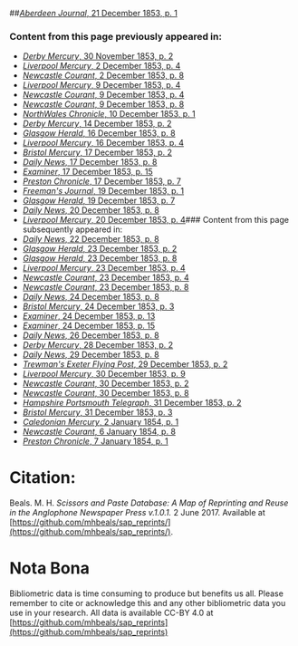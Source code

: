 ##[*Aberdeen Journal*, 21 December 1853, p. 1](https://mhbeals.github.io/sap_html/Aberdeen-Journal/Aberdeen-Journal-21-December-1853-p-1)

### Content from this page previously appeared in:
+ [*Derby Mercury*, 30 November 1853, p. 2](https://mhbeals.github.io/sap_html/Derby-Mercury/Derby-Mercury-30-November-1853-p-2)
+ [*Liverpool Mercury*, 2 December 1853, p. 4](https://mhbeals.github.io/sap_html/Liverpool-Mercury/Liverpool-Mercury-2-December-1853-p-4)
+ [*Newcastle Courant*, 2 December 1853, p. 8](https://mhbeals.github.io/sap_html/Newcastle-Courant/Newcastle-Courant-2-December-1853-p-8)
+ [*Liverpool Mercury*, 9 December 1853, p. 4](https://mhbeals.github.io/sap_html/Liverpool-Mercury/Liverpool-Mercury-9-December-1853-p-4)
+ [*Newcastle Courant*, 9 December 1853, p. 4](https://mhbeals.github.io/sap_html/Newcastle-Courant/Newcastle-Courant-9-December-1853-p-4)
+ [*Newcastle Courant*, 9 December 1853, p. 8](https://mhbeals.github.io/sap_html/Newcastle-Courant/Newcastle-Courant-9-December-1853-p-8)
+ [*NorthWales Chronicle*, 10 December 1853, p. 1](https://mhbeals.github.io/sap_html/NorthWales-Chronicle/NorthWales-Chronicle-10-December-1853-p-1)
+ [*Derby Mercury*, 14 December 1853, p. 2](https://mhbeals.github.io/sap_html/Derby-Mercury/Derby-Mercury-14-December-1853-p-2)
+ [*Glasgow Herald*, 16 December 1853, p. 8](https://mhbeals.github.io/sap_html/Glasgow-Herald/Glasgow-Herald-16-December-1853-p-8)
+ [*Liverpool Mercury*, 16 December 1853, p. 4](https://mhbeals.github.io/sap_html/Liverpool-Mercury/Liverpool-Mercury-16-December-1853-p-4)
+ [*Bristol Mercury*, 17 December 1853, p. 2](https://mhbeals.github.io/sap_html/Bristol-Mercury/Bristol-Mercury-17-December-1853-p-2)
+ [*Daily News*, 17 December 1853, p. 8](https://mhbeals.github.io/sap_html/Daily-News/Daily-News-17-December-1853-p-8)
+ [*Examiner*, 17 December 1853, p. 15](https://mhbeals.github.io/sap_html/Examiner/Examiner-17-December-1853-p-15)
+ [*Preston Chronicle*, 17 December 1853, p. 7](https://mhbeals.github.io/sap_html/Preston-Chronicle/Preston-Chronicle-17-December-1853-p-7)
+ [*Freeman's Journal*, 19 December 1853, p. 1](https://mhbeals.github.io/sap_html/Freeman's-Journal/Freeman's-Journal-19-December-1853-p-1)
+ [*Glasgow Herald*, 19 December 1853, p. 7](https://mhbeals.github.io/sap_html/Glasgow-Herald/Glasgow-Herald-19-December-1853-p-7)
+ [*Daily News*, 20 December 1853, p. 8](https://mhbeals.github.io/sap_html/Daily-News/Daily-News-20-December-1853-p-8)
+ [*Liverpool Mercury*, 20 December 1853, p. 4](https://mhbeals.github.io/sap_html/Liverpool-Mercury/Liverpool-Mercury-20-December-1853-p-4)### Content from this page subsequently appeared in:
+ [*Daily News*, 22 December 1853, p. 8](https://mhbeals.github.io/sap_html/Daily-News/Daily-News-22-December-1853-p-8)
+ [*Glasgow Herald*, 23 December 1853, p. 2](https://mhbeals.github.io/sap_html/Glasgow-Herald/Glasgow-Herald-23-December-1853-p-2)
+ [*Glasgow Herald*, 23 December 1853, p. 8](https://mhbeals.github.io/sap_html/Glasgow-Herald/Glasgow-Herald-23-December-1853-p-8)
+ [*Liverpool Mercury*, 23 December 1853, p. 4](https://mhbeals.github.io/sap_html/Liverpool-Mercury/Liverpool-Mercury-23-December-1853-p-4)
+ [*Newcastle Courant*, 23 December 1853, p. 4](https://mhbeals.github.io/sap_html/Newcastle-Courant/Newcastle-Courant-23-December-1853-p-4)
+ [*Newcastle Courant*, 23 December 1853, p. 8](https://mhbeals.github.io/sap_html/Newcastle-Courant/Newcastle-Courant-23-December-1853-p-8)
+ [*Daily News*, 24 December 1853, p. 8](https://mhbeals.github.io/sap_html/Daily-News/Daily-News-24-December-1853-p-8)
+ [*Bristol Mercury*, 24 December 1853, p. 3](https://mhbeals.github.io/sap_html/Bristol-Mercury/Bristol-Mercury-24-December-1853-p-3)
+ [*Examiner*, 24 December 1853, p. 13](https://mhbeals.github.io/sap_html/Examiner/Examiner-24-December-1853-p-13)
+ [*Examiner*, 24 December 1853, p. 15](https://mhbeals.github.io/sap_html/Examiner/Examiner-24-December-1853-p-15)
+ [*Daily News*, 26 December 1853, p. 8](https://mhbeals.github.io/sap_html/Daily-News/Daily-News-26-December-1853-p-8)
+ [*Derby Mercury*, 28 December 1853, p. 2](https://mhbeals.github.io/sap_html/Derby-Mercury/Derby-Mercury-28-December-1853-p-2)
+ [*Daily News*, 29 December 1853, p. 8](https://mhbeals.github.io/sap_html/Daily-News/Daily-News-29-December-1853-p-8)
+ [*Trewman's Exeter Flying Post*, 29 December 1853, p. 2](https://mhbeals.github.io/sap_html/Trewman's-Exeter-Flying-Post/Trewman's-Exeter-Flying-Post-29-December-1853-p-2)
+ [*Liverpool Mercury*, 30 December 1853, p. 9](https://mhbeals.github.io/sap_html/Liverpool-Mercury/Liverpool-Mercury-30-December-1853-p-9)
+ [*Newcastle Courant*, 30 December 1853, p. 2](https://mhbeals.github.io/sap_html/Newcastle-Courant/Newcastle-Courant-30-December-1853-p-2)
+ [*Newcastle Courant*, 30 December 1853, p. 8](https://mhbeals.github.io/sap_html/Newcastle-Courant/Newcastle-Courant-30-December-1853-p-8)
+ [*Hampshire Portsmouth Telegraph*, 31 December 1853, p. 2](https://mhbeals.github.io/sap_html/Hampshire-Portsmouth-Telegraph/Hampshire-Portsmouth-Telegraph-31-December-1853-p-2)
+ [*Bristol Mercury*, 31 December 1853, p. 3](https://mhbeals.github.io/sap_html/Bristol-Mercury/Bristol-Mercury-31-December-1853-p-3)
+ [*Caledonian Mercury*, 2 January 1854, p. 1](https://mhbeals.github.io/sap_html/Caledonian-Mercury/Caledonian-Mercury-2-January-1854-p-1)
+ [*Newcastle Courant*, 6 January 1854, p. 8](https://mhbeals.github.io/sap_html/Newcastle-Courant/Newcastle-Courant-6-January-1854-p-8)
+ [*Preston Chronicle*, 7 January 1854, p. 1](https://mhbeals.github.io/sap_html/Preston-Chronicle/Preston-Chronicle-7-January-1854-p-1)
                    
# Citation: 

Beals. M. H. *Scissors and Paste Database: A Map of Reprinting and Reuse in the Anglophone Newspaper Press v.1.0.1.* 2 June 2017. Available at [https://github.com/mhbeals/sap_reprints/](https://github.com/mhbeals/sap_reprints/). 
                    
# Nota Bona

Bibliometric data is time consuming to produce but benefits us all. Please remember to cite or acknowledge this and any other bibliometric data you use in your research. All data is available CC-BY 4.0 at [https://github.com/mhbeals/sap_reprints](https://github.com/mhbeals/sap_reprints)